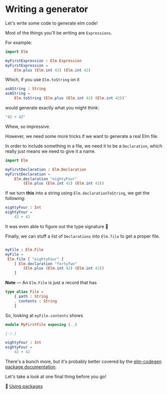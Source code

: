 # Writing a generator

Let's write some code to generate elm code!

Most of the things you'll be writing are `Expressions`.

For example:

```elm
import Elm

myFirstExpression : Elm.Expression
myFirstExpression =
    Elm.plus (Elm.int 42) (Elm.int 42)
```

Which, if you use `Elm.toString` on it

```elm
asAString : String
asAString =
    Elm.toString (Elm.plus (Elm.int 42) (Elm.int 42))`
```

would generate exactly what you might think:

```elm
"42 + 42"
```

Whew, so impressive.

However, we need some more tricks if we want to generate a real Elm file.

In order to include something in a file, we need it to be a `Declaration`, which really just means we need to give it a name.

```elm
import Elm

myFirstDeclaration : Elm.Declaration
myFirstDeclaration =
    Elm.declaration "eightyFour"
        (Elm.plus (Elm.int 42) (Elm.int 42))
```

If we turn **this** into a string using `Elm.declarationToString`, we get the following:

```elm
eightyFour : Int
eightyFour =
    42 + 42
```

It was even able to figure out the type signature 💪

Finally, we can stuff a list of `Declarations` into `Elm.file` to get a proper file.

```elm

myFile : Elm.File
myFile =
 Elm.file [ "eightyFour" ]
    [ Elm.declaration "fortyTwo"
        (Elm.plus (Elm.int 42) (Elm.int 42))
    ]
```

**Note** — An `Elm.File` is just a record that has

```elm
type alias File =
    { path : String
    , contents : String
    }
```

So, looking at `myFile.contents` shows

```elm
module MyFirstFile exposing (..)

{-|-}

eightyFour : Int
eightyFour =
    42 + 42
```

There's a bunch more, but it's probably better covered by the [elm-codegen package documentation](https://elm-doc-preview.netlify.app/?repo=mdgriffith/elm-codegen).

Let's take a look at one final thing before you go!

💁 [Using packages](/guide/UsingPackages.md)
